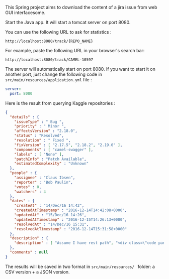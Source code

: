 This Spring project aims to download the content of a jira issue from web GUI interfacesome.


Start the Java app. It will start a tomcat server on port 8080.

You can use the following URL to ask for statistics :

```
http://localhost:8080/track/{REPO_NAME}
```

For example, paste the following URL in your browser's search bar:

```
http://localhost:8080/track/CAMEL-10597
```


The server will automatically start on port 8080. If you want to start it on another port, just change the following code in ```src/main/resources/application.yml``` file :

``` yaml
server:
  port: 8080
```


Here is the result from querying Kaggle repositories :


```json
{
  "details" : {
    "issueType" : " Bug ",
    "priority" : " Minor ",
    "affectsVersion" : "2.18.0",
    "status" : "Resolved",
    "resolution" : " Fixed ",
    "fixVersion" : [ "2.17.5", "2.18.2", "2.19.0" ],
    "components" : [ "camel-swagger" ],
    "labels" : [ "None" ],
    "patchInfo" : "Patch Available",
    "estimatedComplexity" : "Unknown"
  },
  "people" : {
    "assignee" : "Claus Ibsen",
    "reporter" : "Bob Paulin",
    "votes" : 0,
    "watchers" : 4
  },
  "dates" : {
    "createAt" : "14/Dec/16 14:42",
    "createdAtTimestamp" : "2016-12-14T14:42:08+0000",
    "updatedAt" : "15/Dec/16 14:26",
    "updatedAtTimestamp" : "2016-12-15T14:26:13+0000",
    "resolvedAt" : "14/Dec/16 15:31",
    "resolvedAtTimestamp" : "2016-12-14T15:31:58+0000"
  },
  "description" : {
    "description" : [ "Assume I have rest path", "<div class=\"code panel\" style=\"border-width: 1px;\">\n <div class=\"codeContent panelContent\">\n  <pre class=\"code-java\"><span class=\"code-keyword\">rest</span>(<span class=\"code-quote\">\"/test\"</span>).get().type(ClassA.class).to(<span class=\"code-quote\">\"direct:someRoute\"</span>);\n\n<span class=\"code-keyword\">rest</span>(<span class=\"code-quote\">\"/testSub\"</span>).get().type(ClassB.class).to(<span class=\"code-quote\">\"direct:someOtherRoute\"</span>);\n</pre>\n </div>\n</div>", "And in the type ClassA contains a reference to ClassB.", "Within the Swagger Doc the path for ClassA renders as expected:", "<div class=\"code panel\" style=\"border-width: 1px;\">\n <div class=\"codeContent panelContent\">\n  <pre class=\"code-java\">/test:\n    get:\n      responses:\n        200:\n          schema:\n            $ref: <span class=\"code-quote\">'#/definitions/ClassA'</span>\n</pre>\n </div>\n</div>", "However ClassB gets a string parameter scheme", "<div class=\"code panel\" style=\"border-width: 1px;\">\n <div class=\"codeContent panelContent\">\n  <pre class=\"code-java\"> \n/testSub:\n    get:\n      responses:\n        200:\n          schema:\n             type : <span class=\"code-quote\">'string'</span>\n             format : <span class=\"code-quote\">'com.ClassB'</span>\n</pre>\n </div>\n</div>", "However I'd expect it to be:", "<div class=\"code panel\" style=\"border-width: 1px;\">\n <div class=\"codeContent panelContent\">\n  <pre class=\"code-java\">/testSub:\n    get:\n      responses:\n        200:\n          schema:\n            $ref: <span class=\"code-quote\">'#/definitions/ClassB'</span>\n</pre>\n </div>\n</div>" ]
  },
  "comments" : null
}
```


The results will be saved in two format in ```src/main/resources/ ``` folder: a CSV version + a JSON version.
